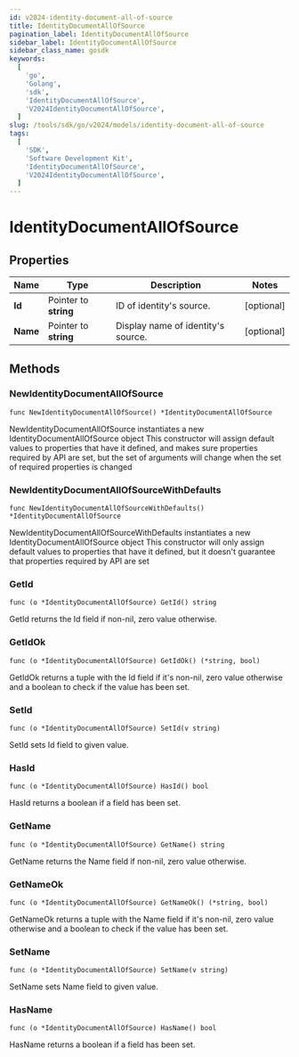 ```yaml
---
id: v2024-identity-document-all-of-source
title: IdentityDocumentAllOfSource
pagination_label: IdentityDocumentAllOfSource
sidebar_label: IdentityDocumentAllOfSource
sidebar_class_name: gosdk
keywords:
  [
    'go',
    'Golang',
    'sdk',
    'IdentityDocumentAllOfSource',
    'V2024IdentityDocumentAllOfSource',
  ]
slug: /tools/sdk/go/v2024/models/identity-document-all-of-source
tags:
  [
    'SDK',
    'Software Development Kit',
    'IdentityDocumentAllOfSource',
    'V2024IdentityDocumentAllOfSource',
  ]
---
```


# IdentityDocumentAllOfSource

## Properties

| Name | Type | Description | Notes |
| --- | --- | --- | --- |
| **Id** | Pointer to **string** | ID of identity's source. | [optional] |
| **Name** | Pointer to **string** | Display name of identity's source. | [optional] |

## Methods

### NewIdentityDocumentAllOfSource

`func NewIdentityDocumentAllOfSource() *IdentityDocumentAllOfSource`

NewIdentityDocumentAllOfSource instantiates a new IdentityDocumentAllOfSource object This constructor will assign default values to properties that have it defined, and makes sure properties required by API are set, but the set of arguments will change when the set of required properties is changed

### NewIdentityDocumentAllOfSourceWithDefaults

`func NewIdentityDocumentAllOfSourceWithDefaults() *IdentityDocumentAllOfSource`

NewIdentityDocumentAllOfSourceWithDefaults instantiates a new IdentityDocumentAllOfSource object This constructor will only assign default values to properties that have it defined, but it doesn't guarantee that properties required by API are set

### GetId

`func (o *IdentityDocumentAllOfSource) GetId() string`

GetId returns the Id field if non-nil, zero value otherwise.

### GetIdOk

`func (o *IdentityDocumentAllOfSource) GetIdOk() (*string, bool)`

GetIdOk returns a tuple with the Id field if it's non-nil, zero value otherwise and a boolean to check if the value has been set.

### SetId

`func (o *IdentityDocumentAllOfSource) SetId(v string)`

SetId sets Id field to given value.

### HasId

`func (o *IdentityDocumentAllOfSource) HasId() bool`

HasId returns a boolean if a field has been set.

### GetName

`func (o *IdentityDocumentAllOfSource) GetName() string`

GetName returns the Name field if non-nil, zero value otherwise.

### GetNameOk

`func (o *IdentityDocumentAllOfSource) GetNameOk() (*string, bool)`

GetNameOk returns a tuple with the Name field if it's non-nil, zero value otherwise and a boolean to check if the value has been set.

### SetName

`func (o *IdentityDocumentAllOfSource) SetName(v string)`

SetName sets Name field to given value.

### HasName

`func (o *IdentityDocumentAllOfSource) HasName() bool`

HasName returns a boolean if a field has been set.
